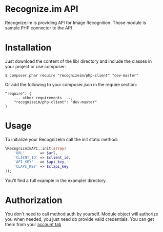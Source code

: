 Recognize.im API
===============

Recognize.im is providing API for Image Recognition. Those module is sample PHP connector to the API

Installation
============

Just download the content of the lib/ directory and include the classes in your
project or use composer:

    $ composer.phar require "recognizeim/php-client" "dev-master"

Or add the following to your composer.json in the require section:

    "require": {
        ... other requirements ...,
        "recognizeim/php-client": "dev-master"
    }

Usage
=====

To initialize your RecognizeIm call the init static method:

``` php
\RecognizeImAPI::init(array(
    'URL'       => $url,
    'CLIENT_ID' => $client_id,
    'API_KEY'   => $api_key,
    'CLAPI_KEY' => $clapi_key
));
```

You'll find a full example in the example/ directory.

Authorization
=============

You don't need to call method auth by yourself. Module object will authorize you when needed, you just need do provide valid credentials. You can get them from your [account tab](http://recognize.im/user/profile)
